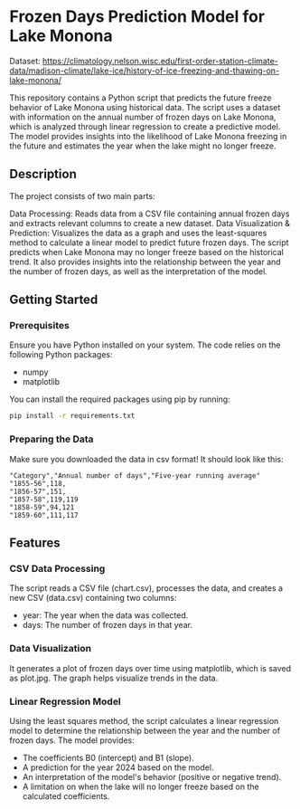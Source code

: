 # Frozen Days Prediction Model for Lake Monona

Dataset: https://climatology.nelson.wisc.edu/first-order-station-climate-data/madison-climate/lake-ice/history-of-ice-freezing-and-thawing-on-lake-monona/

This repository contains a Python script that predicts the future freeze behavior of Lake Monona using historical data. The script uses a dataset with information on the annual number of frozen days on Lake Monona, which is analyzed through linear regression to create a predictive model. The model provides insights into the likelihood of Lake Monona freezing in the future and estimates the year when the lake might no longer freeze.

## Description
The project consists of two main parts:

Data Processing: Reads data from a CSV file containing annual frozen days and extracts relevant columns to create a new dataset.
Data Visualization & Prediction: Visualizes the data as a graph and uses the least-squares method to calculate a linear model to predict future frozen days.
The script predicts when Lake Monona may no longer freeze based on the historical trend. It also provides insights into the relationship between the year and the number of frozen days, as well as the interpretation of the model.

## Getting Started
### Prerequisites
Ensure you have Python installed on your system. The code relies on the following Python packages:
* numpy
* matplotlib

You can install the required packages using pip by running:
```bash
pip install -r requirements.txt
```

### Preparing the Data
Make sure you downloaded the data in csv format! It should look like this:
```CSV
"Category","Annual number of days","Five-year running average"
"1855-56",118,
"1856-57",151,
"1857-58",119,119
"1858-59",94,121
"1859-60",111,117
```

## Features
### CSV Data Processing
The script reads a CSV file (chart.csv), processes the data, and creates a new CSV (data.csv) containing two columns:
* year: The year when the data was collected.
* days: The number of frozen days in that year.

### Data Visualization
It generates a plot of frozen days over time using matplotlib, which is saved as plot.jpg. The graph helps visualize trends in the data.

### Linear Regression Model
Using the least squares method, the script calculates a linear regression model to determine the relationship between the year and the number of frozen days. The model provides:
* The coefficients B0 (intercept) and B1 (slope).
* A prediction for the year 2024 based on the model.
* An interpretation of the model's behavior (positive or negative trend).
* A limitation on when the lake will no longer freeze based on the calculated coefficients.
